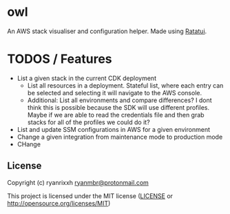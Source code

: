 # owl

An AWS stack visualiser and configuration helper. Made using [Ratatui].

[Ratatui]: https://ratatui.rs
[Simple Template]: https://github.com/ratatui/templates/tree/main/simple

# TODOS / Features
- List a given stack in the current CDK deployment 
    - List all resources in a deployment. Stateful list, where each entry can be selected and selecting it will navigate to the AWS console.
    - Additional: List all environments and compare differences? I dont think this is possible because the SDK will use different profiles. Maybe if we are able to read the credentials file and then grab stacks for all of the profiles we could do it?
- List and update SSM configurations in AWS for a given environment
- Change a given integration from maintenance mode to production mode
- CHange


## License

Copyright (c) ryanrixxh <ryanmbr@protonmail.com>

This project is licensed under the MIT license ([LICENSE] or <http://opensource.org/licenses/MIT>)

[LICENSE]: ./LICENSE
